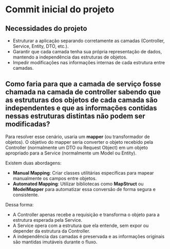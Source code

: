 # Commit inicial do projeto

## Necessidades do projeto

- Estruturar a aplicação separando corretamente as camadas (Controller, Service, Entity, DTO, etc.).
- Garantir que cada camada tenha sua própria representação de dados, mantendo a independência das estruturas de objetos.
- Impedir modificações nas informações internas de cada estrutura entre camadas.

## Como faria para que a camada de serviço fosse chamada na camada de controller sabendo que as estruturas dos objetos de cada camada são independentes e que as informações contidas nessas estruturas distintas não podem ser modificadas?

Para resolver esse cenário, usaria um **mapper** (ou transformador de objetos). O objetivo do mapper seria converter o objeto recebido pela Controller (normalmente um DTO ou Request Object) em um objeto apropriado para a Service (normalmente um Model ou Entity).

Existem duas abordagens:

- **Manual Mapping**: Criar classes utilitárias específicas para mapear manualmente os campos entre objetos.
- **Automated Mapping**: Utilizar bibliotecas como **MapStruct** ou **ModelMapper** para automatizar essa conversão de forma segura e consistente.

Dessa forma:
- A Controller apenas recebe a requisição e transforma o objeto para a estrutura esperada pela Service.
- A Service opera com a estrutura que ela entende, sem expor ou depender da estrutura da Controller.
- A independência das camadas é preservada e as informações originais são mantidas imutáveis durante o fluxo.
